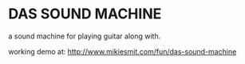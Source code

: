 # DAS SOUND MACHINE

a sound machine for playing guitar along with.

working demo at:
http://www.mikiesmit.com/fun/das-sound-machine
